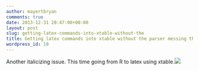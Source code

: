 ```yaml
---
author: mayertbryan
comments: true
date: 2013-12-31 20:47:00+00:00
layout: post
slug: getting-latex-commands-into-xtable-without-the
title: Getting latex commands into xtable without the parser messing things up
wordpress_id: 10
---
```


Another italicizing issue. This time going from R to latex using xtable.![](https://31.media.tumblr.com/5aef8c5ea78b76c71aa317dc13ccbcc7/tumblr_inline_myovapdcuZ1qec066.png)







